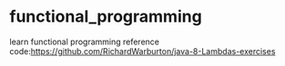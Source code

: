 # functional_programming
learn functional programming
reference code:https://github.com/RichardWarburton/java-8-Lambdas-exercises